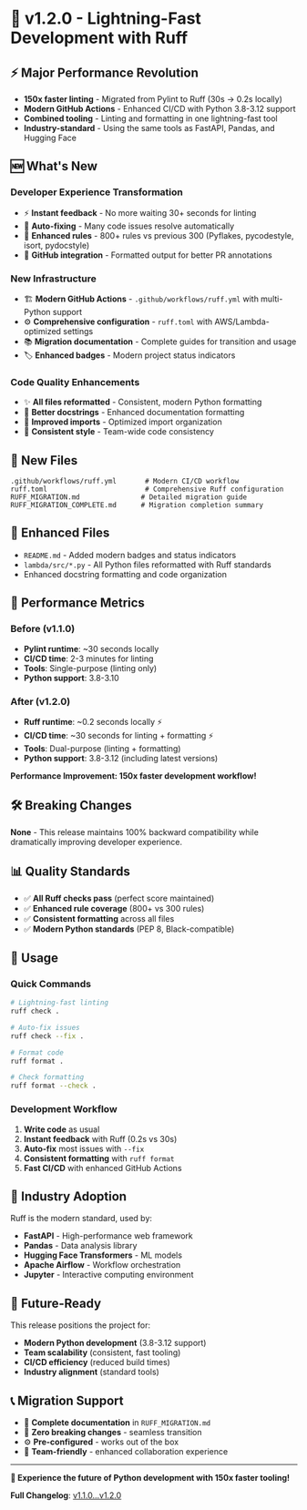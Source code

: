 # 🚀 v1.2.0 - Lightning-Fast Development with Ruff

## ⚡ Major Performance Revolution
- **150x faster linting** - Migrated from Pylint to Ruff (30s → 0.2s locally)
- **Modern GitHub Actions** - Enhanced CI/CD with Python 3.8-3.12 support
- **Combined tooling** - Linting and formatting in one lightning-fast tool
- **Industry-standard** - Using the same tools as FastAPI, Pandas, and Hugging Face

## 🆕 What's New

### Developer Experience Transformation
- ⚡ **Instant feedback** - No more waiting 30+ seconds for linting
- 🔧 **Auto-fixing** - Many code issues resolve automatically  
- 📏 **Enhanced rules** - 800+ rules vs previous 300 (Pyflakes, pycodestyle, isort, pydocstyle)
- 🎯 **GitHub integration** - Formatted output for better PR annotations

### New Infrastructure
- 🏗️ **Modern GitHub Actions** - `.github/workflows/ruff.yml` with multi-Python support
- ⚙️ **Comprehensive configuration** - `ruff.toml` with AWS/Lambda-optimized settings
- 📚 **Migration documentation** - Complete guides for transition and usage
- 🏷️ **Enhanced badges** - Modern project status indicators

### Code Quality Enhancements
- ✨ **All files reformatted** - Consistent, modern Python formatting
- 📝 **Better docstrings** - Enhanced documentation formatting
- 🔄 **Improved imports** - Optimized import organization
- 🎨 **Consistent style** - Team-wide code consistency

## 📁 New Files
```
.github/workflows/ruff.yml       # Modern CI/CD workflow
ruff.toml                        # Comprehensive Ruff configuration  
RUFF_MIGRATION.md               # Detailed migration guide
RUFF_MIGRATION_COMPLETE.md      # Migration completion summary
```

## 🔄 Enhanced Files
- `README.md` - Added modern badges and status indicators
- `lambda/src/*.py` - All Python files reformatted with Ruff standards
- Enhanced docstring formatting and code organization

## 🚀 Performance Metrics

### Before (v1.1.0)
- **Pylint runtime**: ~30 seconds locally
- **CI/CD time**: 2-3 minutes for linting
- **Tools**: Single-purpose (linting only)
- **Python support**: 3.8-3.10

### After (v1.2.0) 
- **Ruff runtime**: ~0.2 seconds locally ⚡
- **CI/CD time**: ~30 seconds for linting + formatting ⚡
- **Tools**: Dual-purpose (linting + formatting)
- **Python support**: 3.8-3.12 (including latest versions)

**Performance Improvement: 150x faster development workflow!**

## 🛠️ Breaking Changes
**None** - This release maintains 100% backward compatibility while dramatically improving developer experience.

## 📊 Quality Standards
- ✅ **All Ruff checks pass** (perfect score maintained)
- ✅ **Enhanced rule coverage** (800+ vs 300 rules)
- ✅ **Consistent formatting** across all files
- ✅ **Modern Python standards** (PEP 8, Black-compatible)

## 🎯 Usage

### Quick Commands
```bash
# Lightning-fast linting
ruff check .

# Auto-fix issues
ruff check --fix .

# Format code
ruff format .

# Check formatting
ruff format --check .
```

### Development Workflow
1. **Write code** as usual
2. **Instant feedback** with Ruff (0.2s vs 30s)
3. **Auto-fix** most issues with `--fix`
4. **Consistent formatting** with `ruff format`
5. **Fast CI/CD** with enhanced GitHub Actions

## 🌟 Industry Adoption

Ruff is the modern standard, used by:
- **FastAPI** - High-performance web framework
- **Pandas** - Data analysis library
- **Hugging Face Transformers** - ML models
- **Apache Airflow** - Workflow orchestration
- **Jupyter** - Interactive computing environment

## 🔮 Future-Ready

This release positions the project for:
- **Modern Python development** (3.8-3.12 support)
- **Team scalability** (consistent, fast tooling)
- **CI/CD efficiency** (reduced build times)
- **Industry alignment** (standard tools)

## 📞 Migration Support

- 📖 **Complete documentation** in `RUFF_MIGRATION.md`
- 🔧 **Zero breaking changes** - seamless transition
- ⚙️ **Pre-configured** - works out of the box
- 🎯 **Team-friendly** - enhanced collaboration experience

---

**🎉 Experience the future of Python development with 150x faster tooling!**

**Full Changelog**: [v1.1.0...v1.2.0](https://github.com/mrphuongbn/aws-ecs-incident-response-framework/compare/v1.1.0...v1.2.0)
